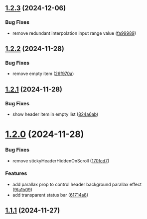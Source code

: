 

## [1.2.3](https://github.com/lukailun/react-native-animated-header-flat-list/compare/v1.2.2...v1.2.3) (2024-12-06)


### Bug Fixes

* remove redundant interpolation input range value ([fa99989](https://github.com/lukailun/react-native-animated-header-flat-list/commit/fa9998983ae4d2448fa60cb4a3318434753e812d))

## [1.2.2](https://github.com/lukailun/react-native-animated-header-flat-list/compare/v1.2.1...v1.2.2) (2024-11-28)


### Bug Fixes

* remove empty item ([26f970a](https://github.com/lukailun/react-native-animated-header-flat-list/commit/26f970aa1dfeb75f1e142db7d5e0a42482e6c402))

## [1.2.1](https://github.com/lukailun/react-native-animated-header-flat-list/compare/v1.2.0...v1.2.1) (2024-11-28)


### Bug Fixes

* show header item in empty list ([824a6ab](https://github.com/lukailun/react-native-animated-header-flat-list/commit/824a6ab5258a07b2af0658b338c6876be416b0c6))

# [1.2.0](https://github.com/lukailun/react-native-animated-header-flat-list/compare/v1.1.1...v1.2.0) (2024-11-28)


### Bug Fixes

* remove stickyHeaderHiddenOnScroll ([170fcd7](https://github.com/lukailun/react-native-animated-header-flat-list/commit/170fcd7317a29bdf7a2598d29ae7fcc843fccb67))


### Features

* add parallax prop to control header background parallax effect ([9fa1b09](https://github.com/lukailun/react-native-animated-header-flat-list/commit/9fa1b09e603b766d7d2cc8a7706c1b5b6ef2b120))
* add transparent status bar ([61714a8](https://github.com/lukailun/react-native-animated-header-flat-list/commit/61714a8050d51715f5fdcbcff996c2c1fa9e69f9))

## [1.1.1](https://github.com/lukailun/react-native-animated-header-flat-list/compare/v1.1.0...v1.1.1) (2024-11-27)